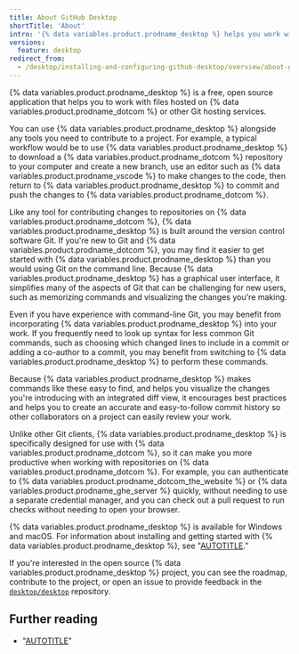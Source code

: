```yaml
---
title: About GitHub Desktop
shortTitle: 'About'
intro: '{% data variables.product.prodname_desktop %} helps you work with projects hosted on {% data variables.product.prodname_dotcom %}.'
versions:
  feature: desktop
redirect_from:
  - /desktop/installing-and-configuring-github-desktop/overview/about-github-desktop
---
```


{% data variables.product.prodname_desktop %} is a free, open source application that helps you to work with files hosted on {% data variables.product.prodname_dotcom %} or other Git hosting services.

You can use {% data variables.product.prodname_desktop %} alongside any tools you need to contribute to a project. For example, a typical workflow would be to use {% data variables.product.prodname_desktop %} to download a {% data variables.product.prodname_dotcom %} repository to your computer and create a new branch, use an editor such as {% data variables.product.prodname_vscode %} to make changes to the code, then return to {% data variables.product.prodname_desktop %} to commit and push the changes to {% data variables.product.prodname_dotcom %}.

Like any tool for contributing changes to repositories on {% data variables.product.prodname_dotcom %}, {% data variables.product.prodname_desktop %} is built around the version control software Git. If you're new to Git and {% data variables.product.prodname_dotcom %}, you may find it easier to get started with {% data variables.product.prodname_desktop %} than you would using Git on the command line. Because {% data variables.product.prodname_desktop %} has a graphical user interface, it simplifies many of the aspects of Git that can be challenging for new users, such as memorizing commands and visualizing the changes you're making.

Even if you have experience with command-line Git, you may benefit from incorporating {% data variables.product.prodname_desktop %} into your work. If you frequently need to look up syntax for less common Git commands, such as choosing which changed lines to include in a commit or adding a co-author to a commit, you may benefit from switching to {% data variables.product.prodname_desktop %} to perform these commands.

Because {% data variables.product.prodname_desktop %} makes commands like these easy to find, and helps you visualize the changes you're introducing with an integrated diff view, it encourages best practices and helps you to create an accurate and easy-to-follow commit history so other collaborators on a project can easily review your work.

Unlike other Git clients, {% data variables.product.prodname_desktop %} is specifically designed for use with {% data variables.product.prodname_dotcom %}, so it can make you more productive when working with repositories on {% data variables.product.prodname_dotcom %}. For example, you can authenticate to {% data variables.product.prodname_dotcom_the_website %} or {% data variables.product.prodname_ghe_server %} quickly, without needing to use a separate credential manager, and you can check out a pull request to run checks without needing to open your browser.

{% data variables.product.prodname_desktop %} is available for Windows and macOS. For information about installing and getting started with {% data variables.product.prodname_desktop %}, see "[AUTOTITLE](/desktop/overview/getting-started-with-github-desktop)."

If you're interested in the open source {% data variables.product.prodname_desktop %} project, you can see the roadmap, contribute to the project, or open an issue to provide feedback in the [`desktop/desktop`](https://github.com/desktop/desktop) repository.

## Further reading

- "[AUTOTITLE](/get-started/using-git/about-git)"